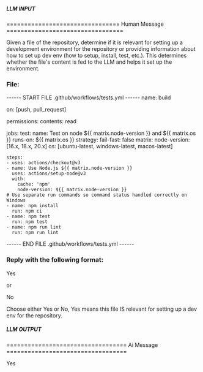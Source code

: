 ##### LLM INPUT #####
================================ Human Message =================================

Given a file of the repository, determine if it is relevant for setting up a development environment for the repository or providing information about how to set up dev env (how to setup, install, test, etc.). This determines whether the file's content is fed to the LLM and helps it set up the environment.

### File:
------ START FILE .github/workflows/tests.yml ------
name: build

on: [push, pull_request]

permissions:
  contents: read

jobs:
  test:
    name: Test on node ${{ matrix.node-version }} and ${{ matrix.os }}
    runs-on: ${{ matrix.os }}
    strategy:
      fail-fast: false
      matrix:
        node-version: [16.x, 18.x, 20.x]
        os: [ubuntu-latest, windows-latest, macos-latest]

    steps:
    - uses: actions/checkout@v3
    - name: Use Node.js ${{ matrix.node-version }}
      uses: actions/setup-node@v3
      with:
        cache: 'npm'
        node-version: ${{ matrix.node-version }}
    # Use separate run commands so command status handled correctly on Windows
    - name: npm install
      run: npm ci
    - name: npm test
      run: npm test
    - name: npm run lint
      run: npm run lint

------ END FILE .github/workflows/tests.yml ------

### Reply with the following format:

<rel>Yes</rel>

or

<rel>No</rel>

Choose either Yes or No, Yes means this file IS relevant for setting up a dev env for the repository.

##### LLM OUTPUT #####
================================== Ai Message ==================================

<rel>Yes</rel>